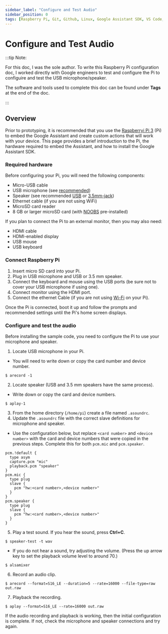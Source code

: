 ```yaml
---
sidebar_label: "Configure and Test Audio"
sidebar_position: 0
tags: [Raspberry Pi, Git, Github, Linux, Google Assistant SDK, VS Code, Google]
---
```


# Configure and Test Audio

:::tip Note:

For this doc, I was the sole author. To write this Raspberry Pi configuration doc, I worked directly with Google engineers to test and configure the Pi to configuire and test the USB microphone/speaker.

The software and tools used to complete this doc can be found under **Tags** at the end of the doc.

:::

## Overview

Prior to prototyping, it is recommended that you use the [Raspberryi Pi 3](https://www.raspberrypi.org/products/raspberry-pi-3-model-b/)
(Pi) to embed the Google Assistant and create custom actions that will work with
your device. This page provides a brief introduction to the Pi, the hardware
required to embed the Assistant, and how to install the Google Assistant SDK.

### Required hardware

Before configuring your Pi, you will need the following components:

- Micro-USB cable
- USB microphone (see [recommended](https://www.adafruit.com/product/3367))
- Speaker (see recommended [USB](https://www.adafruit.com/products/3369) or [3.5mm-jack](https://www.sparkfun.com/products/14023))
- Ethernet cable (if you are not using WiFi)
- MicroSD card reader
- 8 GB or larger microSD card (with [NOOBS](https://www.raspberrypi.org/downloads/noobs/) pre-installed)

If you plan to connect the Pi to an external monitor, then you may also need:

- HDMI cable
- HDMI-enabled display
- USB mouse
- USB keyboard

### Connect Raspberry Pi

1. Insert micro SD card into your Pi.
2. Plug in USB microphone and USB or 3.5 mm speaker.
3. Connect the keyboard and mouse using the USB ports (be sure not to cover your
   USB microphone if using one).
4. Connect monitor using the HDMI port.
5. Connect the ethernet Cable (if you are not using [Wi-Fi](https://www.raspberrypi.org/documentation/configuration/wireless/desktop.md)
   on your Pi).

Once the Pi is connected, boot it up and follow the prompts and recommended
settings until the Pi's home screen displays.

### Configure and test the audio

Before installing the sample code, you need to configure the Pi to use your microphone and speaker.

1. Locate USB microphone in your Pi.

- You will need to write down or copy the card number and device number.

```
$ arecord -1
```

2. Locate speaker (USB and 3.5 mm speakers have the same process).

- Write down or copy the card and device numbers.

```
$ aplay-1
```

3. From the home directory (`/home/pi`) create a file named `.asoundrc`.
4. Update the `.asoundrc` file with the correct slave definitions for microphone
   and speaker.

- Use the configuration below, but replace `<card number>` and `<device number>`
  with the card and device numbers that were copied in the previous steps. Complete this for
  both `pcm.mic` and `pcm.speaker`.

```
pcm.!default {
  type asym
  capture.pcm "mic"
  playback.pcm "speaker"
}
pcm.mic {
  type plug
  slave {
    pcm "hw:<card number>,<device number>"
  }
}
pcm.speaker {
  type plug
  slave {
    pcm "hw:<card number>,<device number>"
  }
}
```

5. Play a test sound. If you hear the sound, press <b>Ctrl+C</b>.

```
$ speaker-test -t wav
```

- If you do not hear a sound, try adjusting the volume. (Press the up arrow key
  to set the playback volume level to around 70.)

```
$ alsamixer
```

6. Record an audio clip.

```
$ arecord --format=S16_LE --duration=5 --rate=16000 --file-type=raw out.raw
```

7. Playback the recording.

```
$ aplay --format=S16_LE --rate=16000 out.raw
```

If the audio recording and playback is working, then the initial configuration
is complete. If not, check the microphone and speaker connections and try
again.
